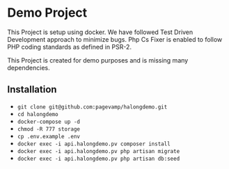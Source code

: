 # Demo Project

This Project is setup using docker. 
We have followed Test Driven Development approach to minimize bugs. 
Php Cs Fixer is enabled to follow PHP coding standards as defined in PSR-2.

This Project is created for demo purposes and is missing many dependencies.

## Installation
* `git clone git@github.com:pagevamp/halongdemo.git`
* `cd halongdemo`
* `docker-compose up -d`
* `chmod -R 777 storage`
* `cp .env.example .env`
* `docker exec -i api.halongdemo.pv composer install`
* `docker exec -i api.halongdemo.pv php artisan migrate`
* `docker exec -i api.halongdemo.pv php artisan db:seed`


